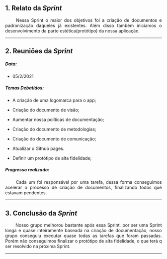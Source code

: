 ## 1. Relato da _Sprint_

<p align="justify">&emsp;&emsp; Nessa Sprint o maior dos objetivos foi a criação de documentos e padronização daqueles já existentes. Além disso também iniciamos o desenvolvimento da parte estética(protótipo) da nossa aplicação.</p>


------------
## 2. Reuniões da _Sprint_ 
##### Data:
- 05/2/2021

##### _Temas Debatidos:_
-  A criação de uma logomarca para o app;

-  Criação do documento de visão;

-  Aumentar nossa políticas de documentação;

-  Criação do documento de metodologias;

-  Criação do documento de comunicação;

-  Atualizar o Github pages.

-  Definir um protótipo de alta fidelidade;

##### Progresso realizado: 
<p align="justify">&emsp;&emsp; Cada um foi responsável por uma tarefa, dessa forma conseguimos acelerar o processo de criação de documentos, finalizando todos que estavam pendentes.</p>

------------
## 3. Conclusão da _Sprint_
<p align="justify">&emsp;&emsp; Nosso grupo melhorou bastante após essa Sprint, por ser uma Sprint longa e quase inteiramente baseada na criação de documentação, nosso grupo conseguiu executar quase todas as tarefas que foram passadas. Porém não conseguimos finalizar o protótipo de alta fidelidade, o que terá q ser resolvido na próxima Sprint.</p>

------------